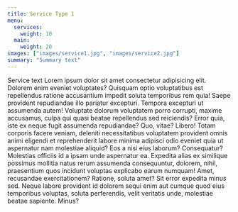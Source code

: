 ```yaml
---
title: Service Type 1
menu:
  services:
    weight: 10
  main:
    weight: 20
images: ["images/service1.jpg", "images/service2.jpg"]
summary: "Summary text"
---
```

Service text
Lorem ipsum dolor sit amet consectetur adipisicing elit. Dolorem enim eveniet voluptates? Quisquam optio voluptatibus est repellendus ratione accusantium impedit soluta temporibus rem quia! Saepe provident repudiandae illo pariatur excepturi.
Tempora excepturi ut assumenda autem! Voluptate dolorum voluptatem porro corrupti, maxime accusamus, culpa qui quasi beatae repellendus sed reiciendis? Error quia, iste ex neque fugit assumenda repudiandae? Quo, vitae? Libero!
Totam corporis facere veniam, deleniti necessitatibus voluptatem provident omnis animi eligendi et reprehenderit labore minima adipisci odio eveniet quia ut aspernatur nam molestiae aliquid? Eos a nisi eius laborum? Consequatur?
Molestias officiis id a ipsam unde aspernatur ea. Expedita alias ex similique possimus mollitia natus rerum assumenda consequuntur, dolorem, nihil, praesentium quos incidunt voluptas explicabo earum numquam! Amet, recusandae exercitationem?
Ratione, soluta amet? Sit error expedita minus sed. Neque labore provident id dolorem sequi enim aut cumque quod eius temporibus voluptas, soluta perferendis, velit veritatis unde, molestiae beatae sapiente. Minus?